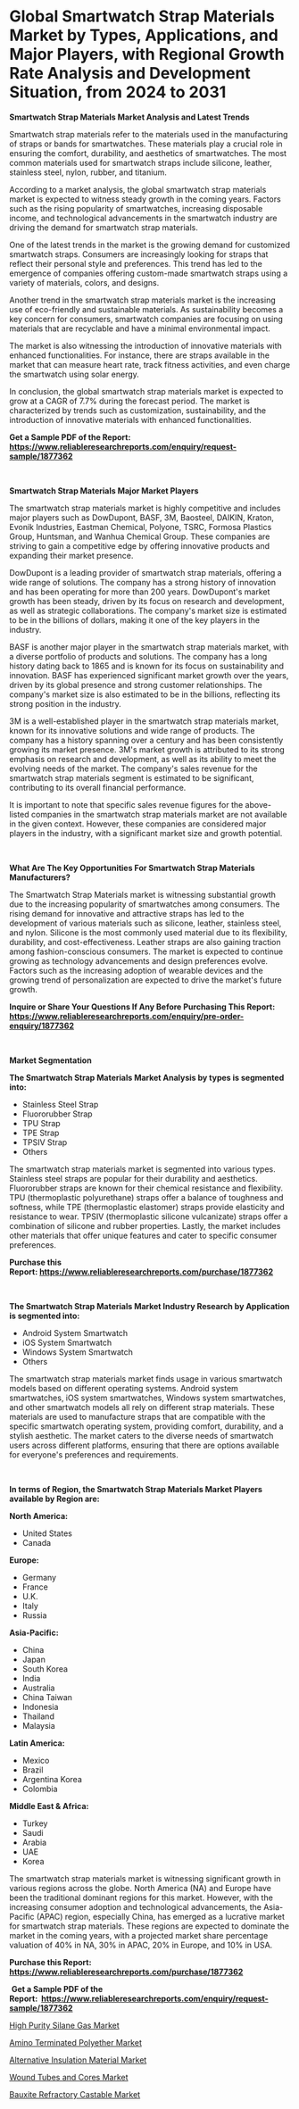 <p><h1>Global Smartwatch Strap Materials Market by Types, Applications, and Major Players, with Regional Growth Rate Analysis and Development Situation, from 2024 to 2031</h1></p><p><strong>Smartwatch Strap Materials Market Analysis and Latest Trends</strong></p>
<p><p>Smartwatch strap materials refer to the materials used in the manufacturing of straps or bands for smartwatches. These materials play a crucial role in ensuring the comfort, durability, and aesthetics of smartwatches. The most common materials used for smartwatch straps include silicone, leather, stainless steel, nylon, rubber, and titanium.</p><p>According to a market analysis, the global smartwatch strap materials market is expected to witness steady growth in the coming years. Factors such as the rising popularity of smartwatches, increasing disposable income, and technological advancements in the smartwatch industry are driving the demand for smartwatch strap materials.</p><p>One of the latest trends in the market is the growing demand for customized smartwatch straps. Consumers are increasingly looking for straps that reflect their personal style and preferences. This trend has led to the emergence of companies offering custom-made smartwatch straps using a variety of materials, colors, and designs.</p><p>Another trend in the smartwatch strap materials market is the increasing use of eco-friendly and sustainable materials. As sustainability becomes a key concern for consumers, smartwatch companies are focusing on using materials that are recyclable and have a minimal environmental impact.</p><p>The market is also witnessing the introduction of innovative materials with enhanced functionalities. For instance, there are straps available in the market that can measure heart rate, track fitness activities, and even charge the smartwatch using solar energy.</p><p>In conclusion, the global smartwatch strap materials market is expected to grow at a CAGR of 7.7% during the forecast period. The market is characterized by trends such as customization, sustainability, and the introduction of innovative materials with enhanced functionalities.</p></p>
<p><strong>Get a Sample PDF of the Report:&nbsp; <a href="https://www.reliableresearchreports.com/enquiry/request-sample/1877362">https://www.reliableresearchreports.com/enquiry/request-sample/1877362</a></strong></p>
<p>&nbsp;</p>
<p><strong>Smartwatch Strap Materials Major Market Players</strong></p>
<p><p>The smartwatch strap materials market is highly competitive and includes major players such as DowDupont, BASF, 3M, Baosteel, DAIKIN, Kraton, Evonik Industries, Eastman Chemical, Polyone, TSRC, Formosa Plastics Group, Huntsman, and Wanhua Chemical Group. These companies are striving to gain a competitive edge by offering innovative products and expanding their market presence.</p><p>DowDupont is a leading provider of smartwatch strap materials, offering a wide range of solutions. The company has a strong history of innovation and has been operating for more than 200 years. DowDupont's market growth has been steady, driven by its focus on research and development, as well as strategic collaborations. The company's market size is estimated to be in the billions of dollars, making it one of the key players in the industry.</p><p>BASF is another major player in the smartwatch strap materials market, with a diverse portfolio of products and solutions. The company has a long history dating back to 1865 and is known for its focus on sustainability and innovation. BASF has experienced significant market growth over the years, driven by its global presence and strong customer relationships. The company's market size is also estimated to be in the billions, reflecting its strong position in the industry.</p><p>3M is a well-established player in the smartwatch strap materials market, known for its innovative solutions and wide range of products. The company has a history spanning over a century and has been consistently growing its market presence. 3M's market growth is attributed to its strong emphasis on research and development, as well as its ability to meet the evolving needs of the market. The company's sales revenue for the smartwatch strap materials segment is estimated to be significant, contributing to its overall financial performance.</p><p>It is important to note that specific sales revenue figures for the above-listed companies in the smartwatch strap materials market are not available in the given context. However, these companies are considered major players in the industry, with a significant market size and growth potential.</p></p>
<p>&nbsp;</p>
<p><strong>What Are The Key Opportunities For Smartwatch Strap Materials Manufacturers?</strong></p>
<p><p>The Smartwatch Strap Materials market is witnessing substantial growth due to the increasing popularity of smartwatches among consumers. The rising demand for innovative and attractive straps has led to the development of various materials such as silicone, leather, stainless steel, and nylon. Silicone is the most commonly used material due to its flexibility, durability, and cost-effectiveness. Leather straps are also gaining traction among fashion-conscious consumers. The market is expected to continue growing as technology advancements and design preferences evolve. Factors such as the increasing adoption of wearable devices and the growing trend of personalization are expected to drive the market's future growth.</p></p>
<p><strong>Inquire or Share Your Questions If Any Before Purchasing This Report: <a href="https://www.reliableresearchreports.com/enquiry/pre-order-enquiry/1877362">https://www.reliableresearchreports.com/enquiry/pre-order-enquiry/1877362</a></strong></p>
<p>&nbsp;</p>
<p><strong>Market Segmentation</strong></p>
<p><strong>The Smartwatch Strap Materials Market Analysis by types is segmented into:</strong></p>
<p><ul><li>Stainless Steel Strap</li><li>Fluororubber Strap</li><li>TPU Strap</li><li>TPE Strap</li><li>TPSIV Strap</li><li>Others</li></ul></p>
<p><p>The smartwatch strap materials market is segmented into various types. Stainless steel straps are popular for their durability and aesthetics. Fluororubber straps are known for their chemical resistance and flexibility. TPU (thermoplastic polyurethane) straps offer a balance of toughness and softness, while TPE (thermoplastic elastomer) straps provide elasticity and resistance to wear. TPSIV (thermoplastic silicone vulcanizate) straps offer a combination of silicone and rubber properties. Lastly, the market includes other materials that offer unique features and cater to specific consumer preferences.</p></p>
<p><strong>Purchase this Report:&nbsp;<a href="https://www.reliableresearchreports.com/purchase/1877362">https://www.reliableresearchreports.com/purchase/1877362</a></strong></p>
<p>&nbsp;</p>
<p><strong>The Smartwatch Strap Materials Market Industry Research by Application is segmented into:</strong></p>
<p><ul><li>Android System Smartwatch</li><li>iOS System Smartwatch</li><li>Windows System Smartwatch</li><li>Others</li></ul></p>
<p><p>The smartwatch strap materials market finds usage in various smartwatch models based on different operating systems. Android system smartwatches, iOS system smartwatches, Windows system smartwatches, and other smartwatch models all rely on different strap materials. These materials are used to manufacture straps that are compatible with the specific smartwatch operating system, providing comfort, durability, and a stylish aesthetic. The market caters to the diverse needs of smartwatch users across different platforms, ensuring that there are options available for everyone's preferences and requirements.</p></p>
<p>&nbsp;</p>
<p><strong>In terms of Region, the Smartwatch Strap Materials Market Players available by Region are:</strong></p>
<p>
    <p> <strong> North America: </strong>
        <ul>
            <li>United States</li>
            <li>Canada</li>
        </ul>
        </p> 
    <p> <strong> Europe: </strong>
        <ul>
            <li>Germany</li>
            <li>France</li>
            <li>U.K.</li>
            <li>Italy</li>
            <li>Russia</li>
        </ul>
        </p> 
    <p> <strong> Asia-Pacific: </strong>
        <ul>
            <li>China</li>
            <li>Japan</li>
            <li>South Korea</li>
            <li>India</li>
            <li>Australia</li>
            <li>China Taiwan</li>
            <li>Indonesia</li>
            <li>Thailand</li>
            <li>Malaysia</li>
        </ul>
        </p> 
    <p> <strong> Latin America: </strong>
        <ul>
            <li>Mexico</li>
            <li>Brazil</li>
            <li>Argentina Korea</li>
            <li>Colombia</li>
        </ul>
        </p> 
    <p> <strong> Middle East & Africa: </strong>
        <ul>
            <li>Turkey</li>
            <li>Saudi</li>
            <li>Arabia</li>
            <li>UAE</li>
            <li>Korea</li>
        </ul>
    </p>
    </p>
<p><p>The smartwatch strap materials market is witnessing significant growth in various regions across the globe. North America (NA) and Europe have been the traditional dominant regions for this market. However, with the increasing consumer adoption and technological advancements, the Asia-Pacific (APAC) region, especially China, has emerged as a lucrative market for smartwatch strap materials. These regions are expected to dominate the market in the coming years, with a projected market share percentage valuation of 40% in NA, 30% in APAC, 20% in Europe, and 10% in USA.</p></p>
<p><strong>Purchase this Report: <a href="https://www.reliableresearchreports.com/purchase/1877362">https://www.reliableresearchreports.com/purchase/1877362</a></strong></p>
<p>&nbsp;<strong>Get a Sample PDF of the Report:&nbsp;&nbsp;<a href="https://www.reliableresearchreports.com/enquiry/request-sample/1877362">https://www.reliableresearchreports.com/enquiry/request-sample/1877362</a></strong></p>
<p><strong></strong></p>
<p><p><a href="https://github.com/ChiragRP21/Market-Research-Report-List-2/blob/main/high-purity-silane-gas-market.md">High Purity Silane Gas Market</a></p><p><a href="https://github.com/Chiragrp22/Market-Research-Report-List-2/blob/main/amino-terminated-polyether-market.md">Amino Terminated Polyether Market</a></p><p><a href="https://github.com/Chiragrp24/Market-Research-Report-List-2/blob/main/alternative-insulation-material-market.md">Alternative Insulation Material Market</a></p><p><a href="https://github.com/ChiragRp1/Market-Research-Report-List-2/blob/main/wound-tubes-and-cores-market.md">Wound Tubes and Cores Market</a></p><p><a href="https://github.com/Chiragrp23/Market-Research-Report-List-2/blob/main/bauxite-refractory-castable-market.md">Bauxite Refractory Castable Market</a></p></p>